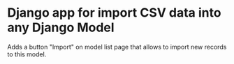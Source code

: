 # Django app for import CSV data into any Django Model

Adds a button "Import" on model list page that allows to import new records to this model.
